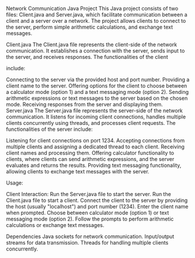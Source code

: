 Network Communication Java Project
This Java project consists of two files: Client.java and Server.java, which facilitate communication between a client and a server over a network. The project allows clients to connect to the server, perform simple arithmetic calculations, and exchange text messages.

Client.java
The Client.java file represents the client-side of the network communication. It establishes a connection with the server, sends input to the server, and receives responses. The functionalities of the client 

include:

Connecting to the server via the provided host and port number.
Providing a client name to the server.
Offering options for the client to choose between a calculator mode (option 1) and a text messaging mode (option 2).
Sending arithmetic expressions or text messages to the server based on the chosen mode.
Receiving responses from the server and displaying them.
Server.java
The Server.java file represents the server-side of the network communication. It listens for incoming client connections, handles multiple clients concurrently using threads, and processes client requests. The functionalities of the server include:

Listening for client connections on port 1234.
Accepting connections from multiple clients and assigning a dedicated thread to each client.
Receiving client names and processing them.
Offering calculator functionality to clients, where clients can send arithmetic expressions, and the server evaluates and returns the results.
Providing text messaging functionality, allowing clients to exchange text messages with the server.


Usage:

Client Interaction:
Run the Server.java file to start the server.
Run the Client.java file to start a client.
Connect the client to the server by providing the host (usually "localhost") and port number (1234).
Enter the client name when prompted.
Choose between calculator mode (option 1) or text messaging mode (option 2).
Follow the prompts to perform arithmetic calculations or exchange text messages.

Dependencies
Java sockets for network communication.
Input/output streams for data transmission.
Threads for handling multiple clients concurrently.
